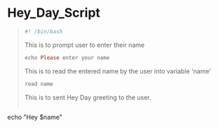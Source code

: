 # Hey_Day_Script
>```ruby
>#! /bin/bash
>```
> This is to prompt user to enter their name
>```ruby
>echo Please enter your name
>```
>This is to read the entered name by the user into variable 'name'
>```ruby
>read name
>```
>This is to sent Hey Day greeting to the user.
>```ruby
echo "Hey $name"
>```

